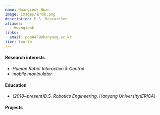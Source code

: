 ```yaml
---
name: Hwangseok Hwan
image: images/황석환.png
description: M.S. Researcher
aliases:
  - hwangseok
links:
  email: pop0479@hanyang.ac.kr
tier: fourth
---
```


    

#### **Research interests**

- *Human Robot Interaction & Control*
- *mobile manipulator*

#### **Education**
- *(2018~present)B.S. Robotics Engineering, Hanyang University(ERICA)*

#### **Projects**